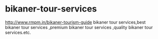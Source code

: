 # bikaner-tour-services
http://www.rmpm.in/bikaner-tourism-guide bikaner tour services,best bikaner tour services ,premium bikaner tour services ,quality bikaner tour services.etc.
